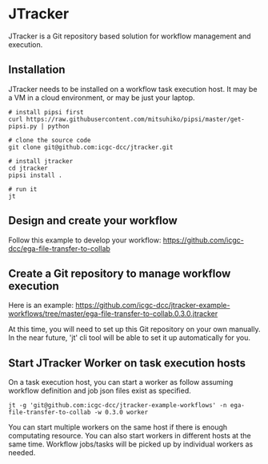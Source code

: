 # JTracker

JTracker is a Git repository based solution for workflow management and execution.

## Installation

JTracker needs to be installed on a workflow task execution host. It may be a VM in a cloud environment, or may be just your laptop.

```
# install pipsi first
curl https://raw.githubusercontent.com/mitsuhiko/pipsi/master/get-pipsi.py | python

# clone the source code
git clone git@github.com:icgc-dcc/jtracker.git

# install jtracker
cd jtracker
pipsi install .

# run it
jt
```

## Design and create your workflow

Follow this example to develop your workflow: https://github.com/icgc-dcc/ega-file-transfer-to-collab


## Create a Git repository to manage workflow execution

Here is an example: https://github.com/icgc-dcc/jtracker-example-workflows/tree/master/ega-file-transfer-to-collab.0.3.0.jtracker

At this time, you will need to set up this Git repository on your own manually. In the near future, 'jt' cli tool will be able to set it up automatically for you. 


## Start JTracker Worker on task execution hosts

On a task execution host, you can start a worker as follow assuming workflow definition and job json files exist as specified.

```
jt -g 'git@github.com:icgc-dcc/jtracker-example-workflows' -n ega-file-transfer-to-collab -w 0.3.0 worker
```

You can start multiple workers on the same host if there is enough computating resource. You can also start workers in different hosts at the same time. Workflow jobs/tasks will be picked up by individual workers as needed.

